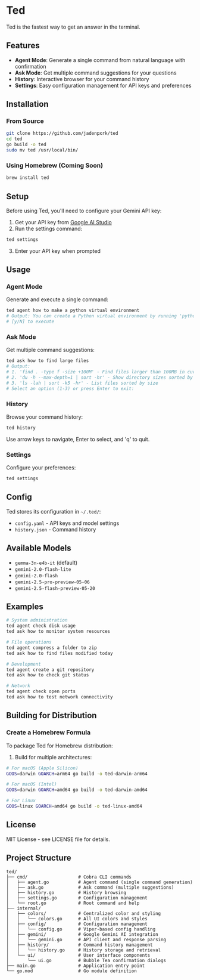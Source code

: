 # Ted

Ted is the fastest way to get an answer in the terminal.

## Features

- **Agent Mode**: Generate a single command from natural language with confirmation
- **Ask Mode**: Get multiple command suggestions for your questions
- **History**: Interactive browser for your command history
- **Settings**: Easy configuration management for API keys and preferences

## Installation

### From Source

```bash
git clone https://github.com/jadenpxrk/ted
cd ted
go build -o ted
sudo mv ted /usr/local/bin/
```

### Using Homebrew (Coming Soon)

```bash
brew install ted
```

## Setup

Before using Ted, you'll need to configure your Gemini API key:

1. Get your API key from [Google AI Studio](https://makersuite.google.com/app/apikey)
2. Run the settings command:

```bash
ted settings
```

3. Enter your API key when prompted

## Usage

### Agent Mode

Generate and execute a single command:

```bash
ted agent how to make a python virtual environment
# Output: You can create a Python virtual environment by running 'python3 -m venv myenv'
# [y/N] to execute
```

### Ask Mode

Get multiple command suggestions:

```bash
ted ask how to find large files
# Output:
# 1. 'find . -type f -size +100M' - Find files larger than 100MB in current directory
# 2. 'du -h --max-depth=1 | sort -hr' - Show directory sizes sorted by size
# 3. 'ls -lah | sort -k5 -hr' - List files sorted by size
# Select an option (1-3) or press Enter to exit:
```

### History

Browse your command history:

```bash
ted history
```

Use arrow keys to navigate, Enter to select, and 'q' to quit.

### Settings

Configure your preferences:

```bash
ted settings
```

## Config

Ted stores its configuration in `~/.ted/`:

- `config.yaml` - API keys and model settings
- `history.json` - Command history

## Available Models

- `gemma-3n-e4b-it` (default)
- `gemini-2.0-flash-lite`
- `gemini-2.0-flash`
- `gemini-2.5-pro-preview-05-06`
- `gemini-2.5-flash-preview-05-20`

## Examples

```bash
# System administration
ted agent check disk usage
ted ask how to monitor system resources

# File operations
ted agent compress a folder to zip
ted ask how to find files modified today

# Development
ted agent create a git repository
ted ask how to check git status

# Network
ted agent check open ports
ted ask how to test network connectivity
```

## Building for Distribution

### Create a Homebrew Formula

To package Ted for Homebrew distribution:

1. Build for multiple architectures:

```bash
# For macOS (Apple Silicon)
GOOS=darwin GOARCH=arm64 go build -o ted-darwin-arm64

# For macOS (Intel)
GOOS=darwin GOARCH=amd64 go build -o ted-darwin-amd64

# For Linux
GOOS=linux GOARCH=amd64 go build -o ted-linux-amd64
```

## License

MIT License - see LICENSE file for details.

## Project Structure

```
ted/
├── cmd/                   # Cobra CLI commands
│   ├── agent.go           # Agent command (single command generation)
│   ├── ask.go             # Ask command (multiple suggestions)
│   ├── history.go         # History browsing
│   ├── settings.go        # Configuration management
│   └── root.go            # Root command and help
├── internal/
│   ├── colors/            # Centralized color and styling
│   │   └── colors.go      # All UI colors and styles
│   ├── config/            # Configuration management
│   │   └── config.go      # Viper-based config handling
│   ├── gemini/            # Google Gemini AI integration
│   │   └── gemini.go      # API client and response parsing
│   ├── history/           # Command history management
│   │   └── history.go     # History storage and retrieval
│   └── ui/                # User interface components
│       └── ui.go          # Bubble Tea confirmation dialogs
├── main.go                # Application entry point
└── go.mod                 # Go module definition
```
